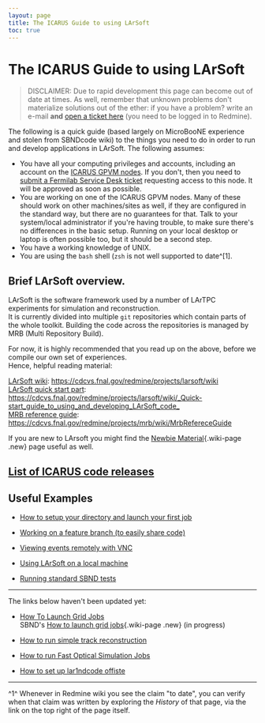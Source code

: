 ```yaml
---
layout: page
title: The ICARUS Guide to using LArSoft
toc: true
---
```




The ICARUS Guide to using LArSoft
======================================================================================


> DISCLAIMER: Due to rapid development this page can become out of date
> at times. As well, remember that unknown problems don\'t materialize
> solutions out of the ether: if you have a problem? write an e-mail
> **and** [open a ticket
> here](https://cdcvs.fnal.gov/redmine/projects/icaruscode/issues/new)
> (you need to be logged in to Redmine).

The following is a quick guide (based largely on MicroBooNE experience
and stolen from SBNDcode wiki) to the things you need to do in order to
run and develop applications in LArSoft. The following assumes:

-   You have all your computing privileges and accounts, including an
    account on the [ICARUS GPVM
    nodes](Computing_resources.html#Where-to-work-interactive-nodes-GPVM).
    If you don't, then you need to [submit a Fermilab Service Desk
    ticket](Computing_resources.html#Opening-a-ticket-in-Fermilab-Service-Desk)
    requesting access to this node. It will be approved as soon as
    possible.
-   You are working on one of the ICARUS GPVM nodes. Many of these
    should work on other machines/sites as well, if they are configured
    in the standard way, but there are no guarantees for that. Talk to
    your system/local administrator if you're having trouble, to make
    sure there's no differences in the basic setup. Running on your
    local desktop or laptop is often possible too, but it should be a
    second step.
-   You have a working knowledge of UNIX.
-   You are using the `bash` shell (`zsh` is not well supported to
    date^[1].



Brief LArSoft overview.
-----------------------------------------------------------------

LArSoft is the software framework used by a number of LArTPC experiments
for simulation and reconstruction.\
It is currently divided into multiple `git` repositories which contain
parts of the whole toolkit. Building the code across the repositories is
managed by MRB (Multi Repository Build).

For now, it is highly recommended that you read up on the above, before
we compile our own set of experiences.\
Hence, helpful reading material:

[LArSoft wiki](.html):
<https://cdcvs.fnal.gov/redmine/projects/larsoft/wiki>\
[LArSoft quick start
part](_Quick-start_guide_to_using_and_developing_LArSoft_code_.html):
<https://cdcvs.fnal.gov/redmine/projects/larsoft/wiki/_Quick-start_guide_to_using_and_developing_LArSoft_code_>\
[MRB reference guide](MrbRefereceGuide.html):
<https://cdcvs.fnal.gov/redmine/projects/mrb/wiki/MrbRefereceGuide>

If you are new to LArsoft you might find the [Newbie
Material](Newbie_Material.html){.wiki-page .new} page useful as well.



[List of ICARUS code releases](List_of_ICARUS_code_releases.html)
-----------------------------------------------------------------------------------------------------------------------------



Useful Examples
--------------------------------------------------

-   [How to setup your directory and launch your first
    job](How_to_setup_your_directory_and_launch_your_first_job.html)

<!-- -->

-   [Working on a feature branch (to easily share
    code)](Working_on_a_feature_branch_(to_easily_share_code).html)

<!-- -->

-   [Viewing events remotely with
    VNC](Viewing_events_remotely_with_VNC.html)

<!-- -->

-   [Using LArSoft on a local
    machine](Using_LArSoft_on_a_local_machine.html)

<!-- -->

-   [Running standard SBND
    tests](Integration_test_guide.html)

------------------------------------------------------------------------

The links below haven\'t been updated yet:

-   [How To Launch Grid Jobs](How_To_Launch_Grid_Jobs.html)\
    SBND\'s [How to launch grid
    jobs](How_to_launch_grid_jobs.html){.wiki-page .new} (in progress)

<!-- -->

-   [How to run simple track
    reconstruction](How_to_run_simple_track_reconstruction_.html)

<!-- -->

-   [How to run Fast Optical Simulation
    Jobs](How_to_run_Fast_Optical_Simulation_Jobs_.html)

<!-- -->

-   [How to set up lar1ndcode
    offiste](How_to_set_up_lar1ndcode_offiste.html)

------------------------------------------------------------------------

^1^ Whenever in Redmine wiki you see the claim \"to date\", you can
verify when that claim was written by exploring the *History* of that
page, via the link on the top right of the page itself.
